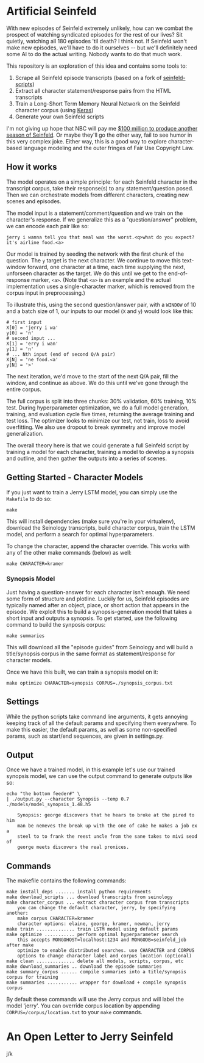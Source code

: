 # Artificial Seinfeld

With new episodes of Seinfeld extremely unlikely, how can we combat the
prospect of watching syndicated episodes for the rest of our lives? Sit
quietly, watching all 180 episodes 'til death? I think not. If Seinfeld won't
make new episodes, we'll have to do it ourselves -- but we'll definitely need
some AI to do the actual writing. Nobody wants to do that much work.

This repository is an exploration of this idea and contains some tools to:

1.  Scrape all Seinfeld episode transcripts (based on a fork of [seinfeld-scripts](https://github.com/colinpollock/seinfeld-scripts))
2.  Extract all character statement/response pairs from the HTML transcripts
3.  Train a Long-Short Term Memory Neural Network on the Seinfeld character corpus (using [Keras](https://github.com/fchollet/keras))
4.  Generate your own Seinfeld scripts

I'm not giving up hope that NBC will pay me [$100 million to produce another
season of Seinfeld](http://www.foxnews.com/entertainment/2012/05/29/qa-former-nbc-honcho-offered-jerry-seinfeld-over-100-million-for-one-more.html). Or maybe they'll go the other
way, fail to see humor in this very complex joke. Either way,
this is a good way to explore character-based language modeling and the outer
fringes of Fair Use Copyright Law.

## How it works

The model operates on a simple principle: for each Seinfeld character in the
transcript corpus, take their response(s) to any statement/question posed. Then
we can orchestrate models from different characters, creating new scenes and episodes.

The model input is a statement/comment/question and we train on the character's response.
If we generalize this as a "question/answer" problem, we can encode each pair
like so:

    jerry i wanna tell you that meal was the worst.<q>what do you expect? it's airline food.<a>

Our model is trained by seeding the network with the first chunk of the
question. The `y` target is the next character. We continue to move this
text-window forward, one character at a time, each time supplying the next,
unforseen character as the target. We do this until we get to the
end-of-response marker, `<a>`. (Note that `<a>` is an example and the actual
implementation uses a single-character marker, which is removed from the corpus input
in preprocessing.)

To illustrate this, using the second question/answer pair, with a `WINDOW` of
10 and a batch size of 1, our inputs to our model (`X` and `y`) would look like
this:

    # first input
    X[0] = 'jerry i wa'
    y[0] = 'n'
    # second input ...
    X[1] = 'erry i wan'
    y[1] = 'n'
    # ... Nth input (end of second Q/A pair)
    X[N] = 'ne food.<a'
    y[N] = '>'

The next iteration, we'd move to the start of the next Q/A pair, fill the
window, and continue as above.  We do this until we've gone through the entire
corpus.

The full corpus is split into three chunks: 30% validation, 60% training, 10%
test. During hyperparameter optimization, we do a full model generation,
training, and evaluation cycle five times, returning the average training and
test loss. The optimizer looks to minimize our test, not train, loss to
avoid overfitting. We also use dropout to break symmetry and improve model
generalization.

The overall theory here is that we could generate a full Seinfeld script by
training a model for each character, training a model to develop a synopsis and
outline, and then gather the outputs into a series of scenes.


## Getting Started - Character Models

If you just want to train a Jerry LSTM model, you can simply use the `Makefile`
to do so:

    make

This will install dependencies (make sure you're in your virtualenv), download the
Seinology transcripts, build character corpus, train the LSTM
model, and perform a search for optimal hyperparameters.

To change the character, append the character override. This works with any of the
other make commands (below) as well:

    make CHARACTER=kramer


### Synopsis Model

Just having a question-answer for each character isn't enough. We need some form of
structure and plotline. Luckily for us, Seinfeld episodes are typically named after
an object, place, or short action that appears in the episode. We exploit this to
build a synopsis-generation model that takes a short input and outputs a
synopsis. To get started, use the following command to build the synposis corpus:

    make summaries

This will download all the "episode guides" from Seinology and will build a
title/synopsis corpus in the same format as statement/response for character
models.

Once we have this built, we can train a synopsis model on it:

    make optimize CHARACTER=synopsis CORPUS=./synopsis_corpus.txt


## Settings

While the python scripts take command line arguments, it gets annoying keeping
track of all the default params and specifying them everywhere. To make this
easier, the default params, as well as some non-specified params, such as
start/end sequences, are given in settings.py.


## Output

Once we have a trained model, in this example let's use our trained synopsis
model, we can use the output command to generate outputs like so:

    echo "the bottom feeder#" \
    | ./output.py --character Synopsis --temp 0.7 ./models/model_synopsis_1.48.h5

        Synopsis: george discovers that he hears to broke at the pired to him 
        man be nemeves the break up with the one of cake he makes a job ex a 
        steel to to frank the reest uncle from the sane takes to mivi seod of 
        george meets discovers the real pronices.


## Commands

The makefile contains the following commands:

    make install_deps ....... install python requirements
    make download_scripts ... download transcripts from seinology
    make character_corpus ... extract character corpus from transcripts
        you can change the default character, jerry, by specifying another:
        make corpus CHARACTER=kramer
        character options: elaine, george, kramer, newman, jerry
    make train .............. train LSTM model using default params
    make optimize ........... perform optimal hyperparameter search
        this accepts MONGOHOST=localhost:1234 and MONGODB=seinfeld_job after make
        optimize to enable distributed searches. use CHARACTER and CORPUS
        options to change character label and corpus location (optional)
    make clean .............. delete all models, scripts, corpus, etc
    make download_summaries .. download the episode summaries
    make summary_corpus ...... compile summaries into a title/synopsis corpus for training
    make summaries ........... wrapper for download + compile synopsis corpus

By default these commands will use the Jerry corpus and will label the model 'jerry'.
You can override corpus location by appending `CORPUS=/corpus/location.txt` to your
`make` commands.

# An Open Letter to Jerry Seinfeld

j/k
